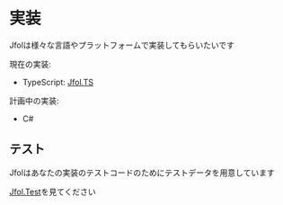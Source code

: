 # 実装
Jfolは様々な言語やプラットフォームで実装してもらいたいです

現在の実装:
- TypeScript: [Jfol.TS](https://github.com/MeilCli/Jfol.TS)

計画中の実装:
- C#

## テスト
Jfolはあなたの実装のテストコードのためにテストデータを用意しています

[Jfol.Test](https://github.com/MeilCli/Jfol.Test)を見てください